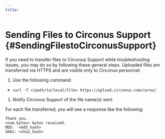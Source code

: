 ```yaml
---
title:
---
```


# Sending Files to Circonus Support {#SendingFilestoCirconusSupport}
If you need to transfer files to Circonus Support while troubleshooting issues, you may do so by following these general steps.  Uploaded files are transferred via HTTPS and are visible only to Circonus personnel.

 1. Use the following command:
  * `curl -T </path/to/local/file> https://upload.circonus.com/cores/`
 1. Notify Circonus Support of the file name(s) sent.

For each file transferred, you will see a response like the following:
```
Thank you.
<num_bytes> bytes received.
MD5:  <md5_hash>
SHA1: <sha1_hash>
```
